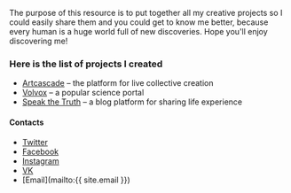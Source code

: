 The purpose of this resource is to put together all my creative projects so I could easily share them and you could get to know me better, because every human is a huge world full of new discoveries. Hope you'll enjoy discovering me!

### Here is the list of projects I created
- [Artcascade](https://artcascade.site) – the platform for live collective creation
- [Volvox](https://volvox.site) – a popular science portal
- [Speak the Truth](http://speakthetruth.ru.com) – a blog platform for sharing life experience

#### Contacts
- [Twitter](https://twitter.com/pavel_shlepnev)
- [Facebook](https://www.facebook.com/pavelshlepnevarts)
- [Instagram](https://www.instagram.com/pavelshlepnev/)
- [VK](https://vk.com/public93689497)
- [Email](mailto:{{ site.email }})